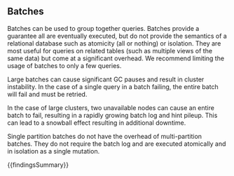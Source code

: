 ## Batches

Batches can be used to group together queries.  Batches provide a guarantee all are eventually executed, but do not provide the semantics of a relational database such as atomicity (all or nothing) or isolation. They are most useful for queries on related tables (such as multiple views of the same data) but come at a significant overhead. We recommend limiting the usage of batches to only a few queries.

Large batches can cause significant GC pauses and result in cluster instability.  In the case of a single query in a batch failing, the entire batch will fail and must be retried.

In the case of large clusters, two unavailable nodes can cause an entire batch to fail, resulting in a rapidly growing batch log and hint pileup.  This can lead to a snowball effect resulting in additional downtime.  

Single partition batches do not have the overhead of multi-partition batches. They do not require the batch log and are executed atomically and in isolation as a single mutation.

{{findingsSummary}}
